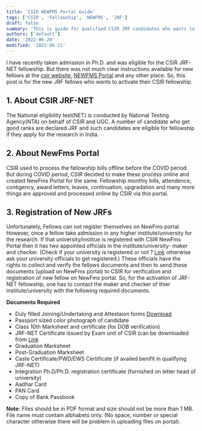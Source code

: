 ```yaml
---
title: 'CSIR NEWFMS Portal Guide'
tags: ['CSIR', 'Fellowship', 'NEWFMS', 'JRF']
draft: false
summary: 'This is guide for qualified CSIR JRF candidates who wants to activate their fellowship on NewFms portal of CSIR.'
authors: ['default']
date: '2022-06-20'
modified: '2022-06-21'
---
```


I have recently taken admission in Ph.D. and was eligible for the CSIR JRF-NET fellowship. But there was not much clear instructions available for new fellows at the [csir website](https://csirhrdg.res.in), [NEWFMS Portal](https://newfms.ncl.res.in) and any other place. So, this post is for the new JRF fellows who wants to activate their CSIR fellowship.

 ## 1. About CSIR JRF-NET

The National eligibility test(NET) is conducted by National Testing Agency(NTA) on behalf of CSIR and UGC. A number of candidate who get good ranks are declared JRF and such candidates are eligible for fellowship if they apply for the research in India.

## 2. About NewFms Portal

CSIR used to process the fellowship bills offline before the COVID period. But during COVID period, CSIR decided to make these process online and created NewFms Portal for the same. Fellowship monthly bills, attendence, contigency, award letters, leaves, continuation, upgradation and many more things are approved and processed online by CSIR via this portal.

## 3. Registration of New JRFs

Unfortunately, Fellows can not register themselves on NewFms portal. However, once a fellow take admission in any higher institute/university for the research. If that university/institue is registered with CSIR NewFms Portal then it has two appointed officials in the institute/university- maker and checker. (Check if your university is registered or not ? [Link](https://newfms.ncl.res.in/MNGT/InstituteRegStatus.aspx) otherwise ask your university officials to get registered.) These officials have the rights to collect and verify the fellows documents and then to send these documents (upload on NewFms portal) to CSIR for verification and registration of new fellow on NewFms portal. So, for the activation of JRF-NET fellowship, one has to contact the maker and checker of thier institute/university with the following required documents.

**Documents Required**
- Duly filled Joining/Undertaking and Attestaion forms [Download](https://csirhrdg.res.in/SiteContent/ManagedContent/ContentFiles/20190619160204516jrf_Undertaking_Form.pdf)
- Passport sized color photograph of candidate
- Class 10th Marksheet and certificate (for DOB verification)
- JRF-NET Certificate issued by Exam unit of CSIR (can be downloaded from [Link](https://ecertificate.nta.ac.in/)
- Graduation Marksheet
- Post-Graduation Marksheet
- Caste Certificate/PWD/EWS Certificate (if availed benifit in qualifying JRF-NET)
- Integration Ph.D/Ph.D. registration certificate (furnished on letter head of university)
- Aadhar Card
- PAN Card
- Copy of Bank Passbook

**Note:** Files should be in PDF format and size should not be more than 1 MB. File name must contain albhabets only. (No space, number or special character otherwise there will be problem in uploading files on portal).

